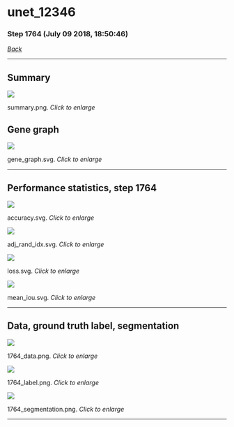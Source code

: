 # unet_12346

### Step 1764 (July 09 2018, 18:50:46)

[_Back_](..)

---

## Summary

<div class="images"><a href="media/summary.png"><img  src="media/summary.png" align="center"></a><p>summary.png. <i>Click to enlarge</i></p></div>

## Gene graph

<div class="images"><a href="media/gene_graph.svg"><img  src="media/gene_graph.svg" align="center"></a><p>gene_graph.svg. <i>Click to enlarge</i></p></div>

---

## Performance statistics, step 1764

<div class="images"><a href="media/accuracy.svg"><img class="mini" src="media/accuracy.svg" align="center"></a><p>accuracy.svg. <i>Click to enlarge</i></p></div>
<div class="images"><a href="media/adj_rand_idx.svg"><img class="mini" src="media/adj_rand_idx.svg" align="center"></a><p>adj_rand_idx.svg. <i>Click to enlarge</i></p></div>
<div class="images"><a href="media/loss.svg"><img class="mini" src="media/loss.svg" align="center"></a><p>loss.svg. <i>Click to enlarge</i></p></div>
<div class="images"><a href="media/mean_iou.svg"><img class="mini" src="media/mean_iou.svg" align="center"></a><p>mean_iou.svg. <i>Click to enlarge</i></p></div>

---

## Data, ground truth label, segmentation

<div class="images"><a href="media/1764_data.png"><img class="mini" src="media/1764_data.png" align="center"></a><p>1764_data.png. <i>Click to enlarge</i></p></div>
<div class="images"><a href="media/1764_label.png"><img class="mini" src="media/1764_label.png" align="center"></a><p>1764_label.png. <i>Click to enlarge</i></p></div>
<div class="images"><a href="media/1764_segmentation.png"><img class="mini" src="media/1764_segmentation.png" align="center"></a><p>1764_segmentation.png. <i>Click to enlarge</i></p></div>

---


